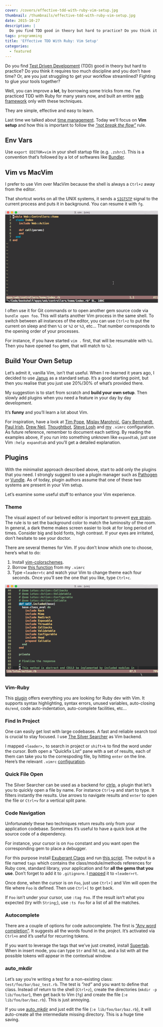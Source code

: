 ```yaml
---
cover: /covers/effective-tdd-with-ruby-vim-setup.jpg
thumbnail: /thumbnails/effective-tdd-with-ruby-vim-setup.jpg
date: 2015-10-27
description: |
  Do you find TDD good in theory but hard to practice? Do you think it requires too much discipline and you don’t have time? You can improve a lot, by borrowing well tested tricks from me. They are simple, effective and easy to learn.
tags: programming
title: 'Effective TDD With Ruby: Vim Setup'
categories:
  - featured
---
```


Do you find [Test Driven Development](https://en.wikipedia.org/wiki/Test-driven_development) (TDD) good in theory but hard to practice? Do you think it requires too much discipline and you don’t have time? Or, are you just struggling to get your workflow streamlined? Fighting to glue your tools together?

Well, you can improve a **lot**, by borrowing some tricks from me. I’ve practiced TDD with Ruby for many years now, and built an entire [web framework](http://lotusrb.org) only with these techniques.

They are simple, effective and easy to learn.

Last time we talked about [time management](/2015/10/20/effective-tdd-with-ruby-time-and-flow.html). Today we’ll focus on **Vim setup** and how this is important to follow the [_“not break the flow”_](/2015/10/20/effective-tdd-with-ruby-time-and-flow.html) rule.

## Env Vars

Use `export EDITOR=vim` in your shell startup file (e.g. `.zshrc`). This is a convention that’s followed by a lot of softwares like [Bundler](http://bundler.io).

## Vim vs MacVim

I prefer to use Vim over MacVim because the shell is always a `Ctrl+z` away from the editor.

That shortcut works on all the UNIX systems, it sends a [`SIGTSTP`](https://en.wikipedia.org/wiki/Job_control_(Unix)#Implementation) signal to the current process and puts it in background. You can resume it with `fg`.

![](/images/vim-ctrl-z-fg.gif)

I often use it for Git commands or to open another gem source code via `bundle open foo`. This will starts another Vim process in the same shell. To switch between all instances of the editor, you can use `Ctrl+z` to put the current on sleep and then `%1` or `%2` or `%3`, etc… That number corresponds to the opening order of your processes.

For instance, if you have started `vim .` first, that will be resumable with `%1`. Then you have opened `foo` gem, that will match to `%2`.

## Build Your Own Setup

Let’s admit it, vanilla Vim, isn’t that useful. When I re-learned it years ago, I decided to use [Janus](https://github.com/carlhuda/janus) as a standard setup. It’s a good starting point, but then you realise that you just use 20%/30% of what’s provided there.

My suggestion is to start from scratch and **build your own setup**. Then slowly add plugins when you need a feature in your day by day development.

It’s **funny** and you’ll learn a lot about Vim.

For inspiration, have a look at [Tim Pope](https://github.com/tpope/tpope/blob/master/.vimrc), [Mislav Marohnić](https://github.com/mislav/vimfiles/blob/master/vimrc), [Gary Bernhardt](https://github.com/garybernhardt/dotfiles/blob/master/.vimrc), [Paul Irish](https://github.com/paulirish/dotfiles/blob/master/.vimrc), [Drew Neil](https://github.com/nelstrom/dotfiles/blob/master/vimrc), [Thoughtbot](https://github.com/thoughtbot/dotfiles/blob/master/vimrc), [Steve Losh](https://bitbucket.org/sjl/dotfiles/src/1da770d23a2168f0e0c2e50d0d3e84e5c6d38d27/vim/vimrc?at=default&fileviewer=file-view-default) and [my](https://github.com/jodosha/dotfiles/blob/master/.vimrc) `.vimrc` configuration. As future reference, remember to document each setting. By reading the examples above, if you run into something unknown like `expandtab`, just use Vim `:help expandtab` and you’ll get a detailed explanation.

## Plugins

With the minimalist approach described above, start to add only the plugins that you need. I strongly suggest to use a plugin manager such as [Pathogen](https://github.com/tpope/vim-pathogen) or [Vundle](https://github.com/VundleVim/Vundle.vim). As of today, plugin authors assume that one of these two systems are present in your Vim setup.

Let’s examine some useful stuff to enhance your Vim experience.

### Theme

The visual aspect of our beloved editor is important to prevent [eye strain](http://www.allaboutvision.com/cvs/irritated.htm). The rule is to set the background color to match the luminosity of the room. In general, a dark theme makes screen easier to look at for long period of times. Consider big and bold fonts, high contrast. If your eyes are irritated, don’t hesitate to see your doctor.

There are several themes for Vim. If you don’t know which one to choose, here’s what to do:

  1. Install [vim-colorschemes](https://github.com/flazz/vim-colorschemes).
  2. Borrow [this function](https://github.com/jodosha/dotfiles/blob/master/.vimrc#L143-L157) from my `.vimrc`
  3. Type `<leader>tc` and watch your Vim to change theme each four seconds. Once you’ll see the one that you like, type `Ctrl+c`.

![](/images/vim-carousel.gif)

### Vim-Ruby

This [plugin](https://github.com/vim-ruby/vim-ruby) offers everything you are looking for Ruby dev with Vim. It supports syntax highlighting, syntax errors, unused variables, auto-closing `do/end`, code auto-indentation, auto-complete facilities, etc…

### Find In Project

One can easily get lost with large codebases. A fast and reliable search tool is crucial to stay focused. I use [The Silver Searcher](https://github.com/ggreer/the_silver_searcher) as Vim backend.

I mapped `<leader>,` to search in project or `shift+k` to find the word under the cursor. Both open a “Quickfix List” pane with a set of results, each of them can take you to the correspoding file, by hitting `enter` on the line. Here’s the relevant `.vimrc` [configuration](https://github.com/jodosha/dotfiles/blob/master/.vimrc#L165-L182).

### Quick File Open

The Silver Searcher can be used as a backend for [ctrlp](https://github.com/kien/ctrlp.vim), a plugin that let’s you to quickly open a file by name. For instance `Ctrl+p` and start to type. It filters instantly the results. Use arrows to navigate results and `enter` to open the file or `Ctrl+v` for a vertical split pane.

### Code Navigation

Unfortunately these two techniques return results only from your application codebase. Sometimes it’s useful to have a quick look at the source code of a dependency.

For instance, your cursor is on `Foo` constant and you want open the corresponding gem to place a debugger. 

For this purpose install [Exuberant Ctags](http://ctags.sourceforge.net/) and run [this script](https://github.com/jodosha/dotfiles/blob/master/bin/retag). The output is a file named `tags` which contains the class/module/methods references for Ruby core, standard library, your application and for **all the gems that you use**. Don’t forget to add it to `.gitignore`. I [mapped](https://github.com/jodosha/dotfiles/blob/master/.vimrc#L75) it to `<leader>rt`.

Once done, when the cursor is on `Foo`, just use `Ctrl+]` and Vim will open the file where `Foo` is defined. Then use `Ctrl+[` to get back.

If `Foo` isn’t under your cursor, use `:tag Foo`. If the result isn’t what you expected (try with `String`;), use `:ts Foo` for a list of all the matches.

### Autocomplete

There are a couple of options for code autocomplete. The first is [“Any word completion”](http://vim.wikia.com/wiki/Any_word_completion). It suggests all the words found in the project. It’s activated via `Ctrl+n` and it’s useful for recurring tokens.

If you want to leverage the tags that we’ve just created, install [Supertab](https://github.com/ervandew/supertab). When in insert mode, you can type `Str` and hit `tab`, and a list with all the possible tokens will appear in the contextual window.

### auto_mkdir

Let’s say you’re writing a test for a non-existing class: `test/foo/bar/baz_test.rb`. The test is _”red”_ and you want to define that class. Instead of return to the shell (`Ctrl+z`), create the directories (`mkdir -p lib/foo/bar`), then get back to Vim (`fg`) and create the file (`:e lib/foo/bar/baz.rb`). This is just annoying.

If you use [auto_mkdir](https://github.com/DataWraith/auto_mkdir) and just edit the file (`:e lib/foo/bar/baz.rb`), it will auto-create all the intermediate missing directory. This is a huge time saving.

